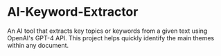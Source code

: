 # AI-Keyword-Extractor
An AI tool that extracts key topics or keywords from a given text using OpenAI's GPT-4 API. This project helps quickly identify the main themes within any document.
